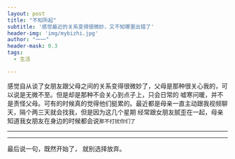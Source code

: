 ```yaml
---
layout: post
title: "不知所起"
subtitle: '感觉最近的关系变得很微妙，又不知哪里出错了'
header-img: 'img/mybizhi.jpg'
author: "一一"
header-mask: 0.3
tags:
  - 生活

---
```

感觉自从谈了女朋友跟父母之间的关系变得很微妙了，父母是那种很关心我的，可以说是无微不至。但是却是那种不会关心到点子上，只会日常的
嘘寒问暖，并不是责怪父母。可有的时候真的觉得他们挺累的。最近都是母亲一直主动跟我视频聊天，隔个两三天就会找我，但是因为这几个星期
经常跟女朋友腻歪在一起，母亲知道我女朋友在身边的时候都会说`那不打扰你们了`

---


---
最后说一句，既然开始了，
就别选择放弃。
